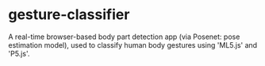 # gesture-classifier
A real-time browser-based body part detection app (via Posenet: pose estimation model), used to classify human body gestures using 'ML5.js' and 'P5.js'.
